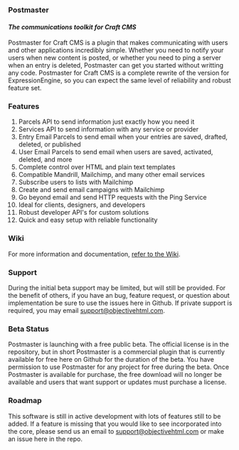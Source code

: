 ### Postmaster

#### *The communications toolkit for Craft CMS*

Postmaster for Craft CMS is a plugin that makes communicating with users and other applications incredibly simple. Whether you need to notify your users when new content is posted, or whether you need to ping a server when an entry is deleted, Postmaster can get you started without writting any code. Postmaster for Craft CMS is a complete rewrite of the version for ExpressionEngine, so you can expect the same level of reliability and robust feature set.

### Features

1. Parcels API to send information just exactly how you need it
2. Services API to send information with any service or provider
3. Entry Email Parcels to send email when your entries are saved, drafted, deleted, or published
4. User Email Parcels to send email when users are saved, activated, deleted, and more
5. Complete control over HTML and plain text templates
6. Compatible Mandrill, Mailchimp, and many other email services
7. Subscribe users to lists with Mailchimp
8. Create and send email campaigns with Mailchimp
9. Go beyond email and send HTTP requests with the Ping Service
10. Ideal for clients, designers, and developers
11. Robust developer API's for custom solutions
12. Quick and easy setup with reliable functionality

### Wiki

For more information and documentation, [refer to the Wiki](https://github.com/objectivehtml/Postmaster-for-Craft-CMS/wiki).

### Support

During the initial beta support may be limited, but will still be provided. For the benefit of others, if you have an bug, feature request, or question about implementation be sure to use the issues here in Github. If private support is required, you may email [support@objectivehtml.com](mailto:support@objectivehtml.com).

### Beta Status

Postmaster is launching with a free public beta. The official license is in the repository, but in short Postmaster is a commercial plugin that is currently available for free here on Github for the duration of the beta. You have permission to use Postmaster for any project for free during the beta. Once Postmaster is available for purchase, the free download will no longer be available and users that want support or updates must purchase a license.

### Roadmap

This software is still in active development with lots of features still to be added. If a feature is missing that you would like to see incorporated into the core, please send us an email to [support@objectivehtml.com](mailto:support@objectivehtml.com) or make an issue here in the repo.
